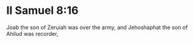 # II Samuel 8:16

Joab the son of Zeruiah was over the army, and Jehoshaphat the son of Ahilud was recorder,
